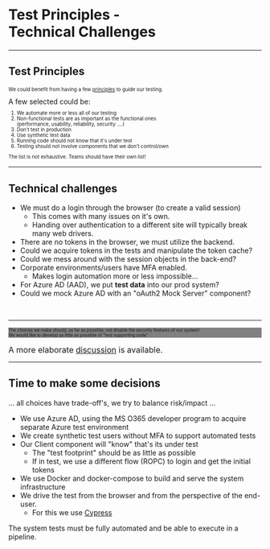 <!-- markdownlint-disable MD033 -->
# Test Principles - </br> Technical Challenges

---

## Test Principles

<div style="font-size:0.7em">

We could benefit from having a few [principles](https://en.wikipedia.org/wiki/Principle) to guide our testing.
</div>
A few selected could be:

<div style="font-size:0.7em">

1. We automate more or less all of our testing<!-- .element: class="fragment" data-fragment-index="1" -->
2. Non-functional tests are as important as the functional ones </br>(performance, usability, reliability, security ....)<!-- .element: class="fragment" data-fragment-index="2" -->
3. Don't test in production<!-- .element: class="fragment" data-fragment-index="3" -->
4. Use synthetic test data<!-- .element: class="fragment" data-fragment-index="4" -->
5. Running code should not know that it's under test<!-- .element: class="fragment" data-fragment-index="5" -->
6. Testing should not involve components that we don't control/own<!-- .element: class="fragment" data-fragment-index="6" -->

The list is not exhaustive. Teams should have their own list!<!-- .element: class="fragment" data-fragment-index="6" style="font-size:0.6em"-->

</div>

---

## Technical challenges

<div><!-- .element: style="font-size:0.6em"-->

- We must do a login through the browser (to create a valid session)
  - This comes with many issues on it's own.
  - Handing over authentication to a different site will typically break many web drivers.
- There are no tokens in the browser, we must utilize the backend.<!-- .element: class="fragment" data-fragment-index="2" -->
- Could we acquire tokens in the tests and manipulate the token cache?<!-- .element: class="fragment" data-fragment-index="3" -->
- Could we mess around with the session objects in the back-end?<!-- .element: class="fragment" data-fragment-index="4" -->
- Corporate environments/users have MFA enabled.<!-- .element: class="fragment" data-fragment-index="5" -->
  - Makes login automation more or less impossible...<!-- .element: class="fragment" data-fragment-index="5" -->
- For Azure AD (AAD), we put **test data** into our prod system?<!-- .element: class="fragment" data-fragment-index="6" -->
- Could we mock Azure AD with an "oAuth2 Mock Server" component?<!-- .element: class="fragment" data-fragment-index="7" -->

</div>
</br>
<hr>
<div style="background-color:grey; font-size:0.6em">The choices we make should, as far as possible, not disable the security features of our system! </br>We would like to develop as little as possible of "test supporting code"</div><!-- .element: class="fragment" data-fragment-index="8" -->

<font size="3em">A more elaborate [discussion](https://github.com/larskaare/pawa-system-testing/blob/main/scenario/doc/the-test-challenges.md) is available.</font><!-- .element: class="fragment" data-fragment-index="8" -->

---

## Time to make some decisions

... all choices have trade-off's, we try to balance risk/impact ...

<div><!-- .element: style="font-size:0.6em"-->

- We use Azure AD, using the MS O365 developer program to acquire separate Azure test environment<!-- .element: class="fragment" data-fragment-index="1" -->
- We create synthetic test users without MFA to support automated tests <!-- .element: class="fragment" data-fragment-index="2" -->
- Our Client component will "know" that's its under test<!-- .element: class="fragment" data-fragment-index="3" -->
  - The "test footprint" should be as little as possible<!-- .element: class="fragment" data-fragment-index="4" -->
  - If in test, we use a different flow (ROPC) to login and get the initial tokens<!-- .element: class="fragment" data-fragment-index="5" -->
- We use Docker and docker-compose to build and serve the system infrastructure<!-- .element: class="fragment" data-fragment-index="6" -->
- We drive the test from the browser and from the perspective of the end-user.<!-- .element: class="fragment" data-fragment-index="7" -->
  - For this we use  <!-- .element: class="fragment" data-fragment-index="8" -->[Cypress](https://www.cypress.io/) <!-- .element: class="fragment" data-fragment-index="8" -->
  
</div>

The system tests must be fully automated and be able to execute in a pipeline.<!-- .element: style="font-size:0.8em" class="fragment" data-fragment-index="9"-->
